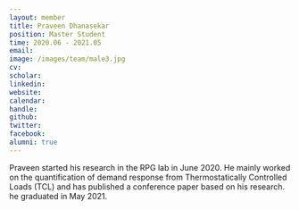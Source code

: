```yaml
---
layout: member
title: Praveen Dhanasekar
position: Master Student
time: 2020.06 - 2021.05
email: 
image: /images/team/male3.jpg
cv: 
scholar: 
linkedin: 
website: 
calendar: 
handle: 
github: 
twitter: 
facebook: 
alumni: true
---
```


Praveen started his research in the RPG lab in June 2020. He mainly worked on the quantification of demand response from Thermostatically Controlled Loads (TCL) and has published a conference paper based on his research. he graduated in May 2021.